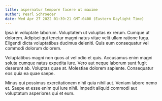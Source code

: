 ```yaml
---
title: aspernatur tempore facere ut maxime
author: Pearl Schroeder
date: Wed Apr 27 2022 01:39:21 GMT-0400 (Eastern Daylight Time)
---
```

Ipsa in voluptate laborum. Voluptatem ut voluptas ex rerum. Cumque ut dolorem. Adipisci qui tenetur magni natus vitae velit ullam ratione fuga. Eligendi dicta voluptatibus ducimus deleniti. Quis eum consequatur vel commodi dolorum dolorem.

 Voluptatibus magni non quos at vel odio et quis. Accusamus enim magni soluta cumque natus expedita iure. Vero aut neque laborum sunt fugit deserunt ab. Voluptas quae at. Molestiae dolorem sapiente. Consequatur eos quia ea quae saepe.

 Minus qui possimus exercitationem nihil quia nihil aut. Veniam labore nemo et. Saepe et esse enim qui iure nihil. Impedit aliquid commodi aut voluptatum asperiores qui et eum.